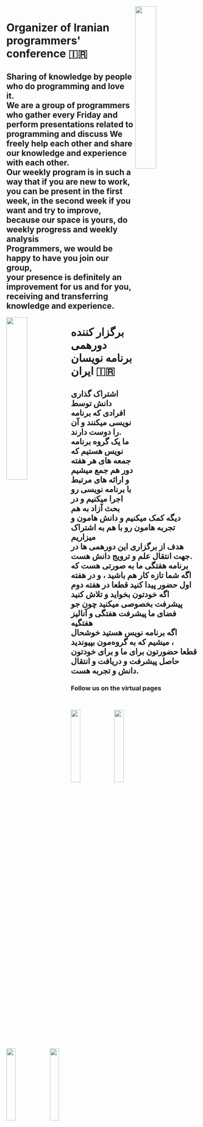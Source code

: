 <img align="right" width="33%" style="margin-bottom: 2em" src="https://s2.uupload.ir/files/a4af8ff4-6bc2-48b8-b532-8e04e4a5c869_unra.jpg">

# Organizer of Iranian programmers' conference 🇮🇷

## Sharing of knowledge by people who do programming and love it.<br> We are a group of programmers who gather every Friday and perform presentations related to programming and discuss We freely help each other and share our knowledge and experience with each other. <br> Our weekly program is in such a way that if you are new to work, you can be present in the first week, in the second week if you want and try to improve, because our space is yours, do weekly progress and weekly analysis <br> Programmers, we would be happy to have you join our group, <br> your presence is definitely an improvement for us and for you, receiving and transferring knowledge and experience.

<img align="left" width="33%" style="margin-bottom: 2em" src="https://s2.uupload.ir/files/a4af8ff4-6bc2-48b8-b532-8e04e4a5c869_unra.jpg">

# برگزار کننده دورهمی برنامه نویسان ایران 🇮🇷

## اشتراک گذاری دانش توسط افرادی که برنامه نویسی میکنند و آن را دوست دارند.<br> ما یک گروه برنامه نویس هستیم که جمعه های هر هفته دور هم جمع میشیم و ارائه های مرتبط با برنامه نویسی رو اجرا میکنیم و در بحث آزاد به هم دیگه کمک میکنیم و دانش هامون و تجربه هامون رو با هم به اشتراک میزاریم <br> هدف از برگزاری این دورهمی ها در جهت انتقال علم و ترویج دانش هست. <br> برنامه هفتگی ما به صورتی هست که اگه شما تازه کار هم باشید ، و در هفته اول حضور پیدا کنید قطعا در هفته دوم اگه خودتون بخواید و تلاش کنید پیشرفت بخصوصی میکنید چون جو فضای ما پیشرفت هفتگی و آنالیز هفتگیه <br> اگه برنامه نویس هستید خوشحال میشیم که به گروه‌مون بپیوندید ، <br> قطعا حضورتون برای ما و برای خودتون حاصل پیشرفت و دریافت و انتقال دانش و تجربه هست.



### Follow us on the virtual pages
<br>

<a href="https://instagram.com/fingercoder"> <img align="left" width="22%" style="margin-bottom: 2em" src="https://s2.uupload.ir/files/011_lp93.png"> </a>
<a href="https://t.me/fingercoder"> <img align="left" width="22%" style="margin-bottom: 2em" src="https://s2.uupload.ir/files/012_dtau.png"> </a>
<img align="left" width="22%" style="margin-bottom: 2em" src="https://s2.uupload.ir/files/014_2h9o.png">
<a href="https://ir.linkedin.com/in/fingercoder-23b1aa266"> <img align="left" width="22%" style="margin-bottom: 2em" src="https://s2.uupload.ir/files/013_cbot.png"> </a>


